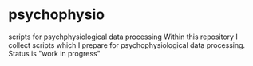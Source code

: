 # psychophysio
scripts for psychphysiological data processing
Within this repository I collect scripts which I prepare for psychophysiological data processing. 
Status is "work in progress"
